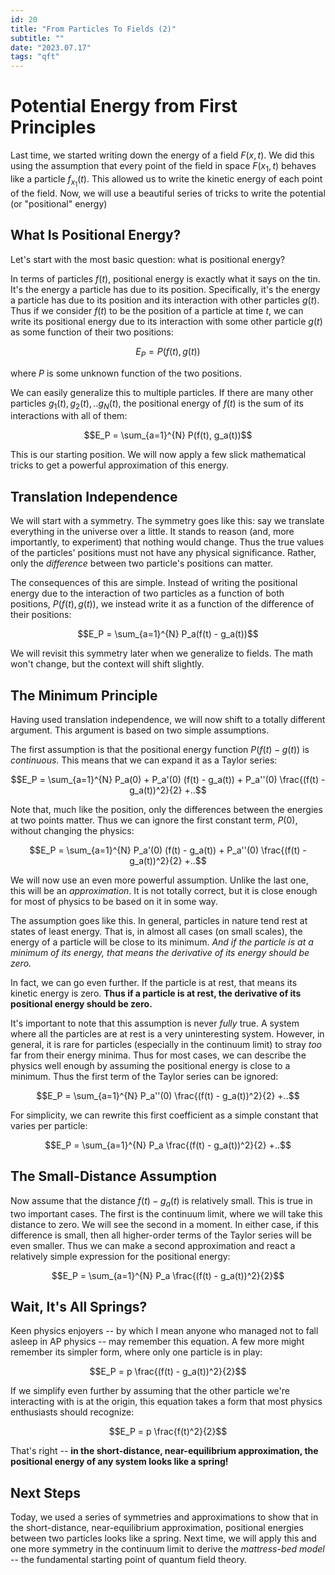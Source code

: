 ```yaml
---
id: 20
title: "From Particles To Fields (2)"
subtitle: ""
date: "2023.07.17"
tags: "qft"
---
```


# Potential Energy from First Principles

Last time, we started writing down the energy of a field $`F(x, t)`$. We did this using the assumption that every point of the field in space $`F(x_1, t)`$ behaves like a particle $`f_{x_1}(t)`$. This allowed us to write the kinetic energy of each point of the field. Now, we will use a beautiful series of tricks to write the potential (or "positional" energy)

## What Is Positional Energy?

Let's start with the most basic question: what is positional energy?

In terms of particles $`f(t)`$, positional energy is exactly what it says on the tin. It's the energy a particle has due to its position. Specifically, it's the energy a particle has due to its position and its interaction with other particles $`g(t)`$. Thus if we consider $`f(t)`$ to be the position of a particle at time $`t`$, we can write its positional energy due to its interaction with some other particle $`g(t)`$ as some function of their two positions:

```math
E_P = P(f(t), g(t))
```

where $`P`$ is some unknown function of the two positions.

We can easily generalize this to multiple particles. If there are many other particles $`g_1(t), g_2(t),.. g_N(t)`$, the positional energy of $`f(t)`$ is the sum of its interactions with all of them:

```math
E_P = \sum_{a=1}^{N} P(f(t), g_a(t))
```

This is our starting position. We will now apply a few slick mathematical tricks to get a powerful approximation of this energy.

## Translation Independence

We will start with a symmetry. The symmetry goes like this: say we translate everything in the universe over a little. It stands to reason (and, more importantly, to experiment) that nothing would change. Thus the true values of the particles' positions must not have any physical significance. Rather, only the *difference* between two particle's positions can matter.

The consequences of this are simple. Instead of writing the positional energy due to the interaction of two particles as a function of both positions, $`P(f(t), g(t))`$, we instead write it as a function of the difference of their positions:

```math
E_P = \sum_{a=1}^{N} P_a(f(t) - g_a(t))
```

We will revisit this symmetry later when we generalize to fields. The math won't change, but the context will shift slightly.

## The Minimum Principle

Having used translation independence, we will now shift to a totally different argument. This argument is based on two simple assumptions.

The first assumption is that the positional energy function $`P(f(t) - g(t))`$ is *continuous*. This means that we can expand it as a Taylor series:

```math
E_P = \sum_{a=1}^{N} P_a(0) + P_a'(0) (f(t) - g_a(t)) + P_a''(0) \frac{(f(t) - g_a(t))^2}{2} +..
```

Note that, much like the position, only the differences between the energies at two points matter. Thus we can ignore the first constant term, $`P(0)`$, without changing the physics:

```math
E_P = \sum_{a=1}^{N} P_a'(0) (f(t) - g_a(t)) + P_a''(0) \frac{(f(t) - g_a(t))^2}{2} +..
```

We will now use an even more powerful assumption. Unlike the last one, this will be an *approximation*. It is not totally correct, but it is close enough for most of physics to be based on it in some way.

The assumption goes like this. In general, particles in nature tend rest at states of least energy. That is, in almost all cases (on small scales), the energy of a particle will be close to its minimum. *And if the particle is at a minimum of its energy, that means the derivative of its energy should be zero.*

In fact, we can go even further. If the particle is at rest, that means its kinetic energy is zero. **Thus if a particle is at rest, the derivative of its positional energy should be zero.**

It's important to note that this assumption is never *fully* true. A system where all the particles are at rest is a very uninteresting system. However, in general, it is rare for particles (especially in the continuum limit) to stray *too* far from their energy minima. Thus for most cases, we can describe the physics well enough by assuming the positional energy is close to a minimum. Thus the first term of the Taylor series can be ignored:

```math
E_P = \sum_{a=1}^{N} P_a''(0) \frac{(f(t) - g_a(t))^2}{2} +..
```

For simplicity, we can rewrite this first coefficient as a simple constant that varies per particle:

```math
E_P = \sum_{a=1}^{N} P_a \frac{(f(t) - g_a(t))^2}{2} +..
```

## The Small-Distance Assumption

Now assume that the distance $`f(t) - g_a(t)`$ is relatively small. This is true in two important cases. The first is the continuum limit, where we will take this distance to zero. We will see the second in a moment. In either case, if this difference is small, then all higher-order terms of the Taylor series will be even smaller. Thus we can make a second approximation and react a relatively simple expression for the positional energy:

```math
E_P = \sum_{a=1}^{N} P_a \frac{(f(t) - g_a(t))^2}{2}
```

## Wait, It's All Springs?

Keen physics enjoyers -- by which I mean anyone who managed not to fall asleep in AP physics -- may remember this equation. A few more might remember its simpler form, where only one particle is in play:

```math
E_P = p \frac{(f(t) - g_a(t))^2}{2}
```

If we simplify even further by assuming that the other particle we're interacting with is at the origin, this equation takes a form that most physics enthusiasts should recognize:

```math
E_P = p \frac{f(t)^2}{2}
```

That's right -- **in the short-distance, near-equilibrium approximation, the positional energy of any system looks like a spring!**

## Next Steps

Today, we used a series of symmetries and approximations to show that in the short-distance, near-equilibrium approximation, positional energies between two particles looks like a spring. Next time, we will apply this and one more symmetry in the continuum limit to derive the *mattress-bed model* -- the fundamental starting point of quantum field theory.
